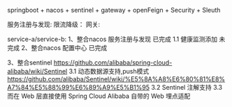 springboot + nacos + sentinel + gateway + openFeign + Security + Sleuth

服务注册与发现:
限流降级：
网关:

service-a/service-b:
1、整合nacos 服务注册与发现 已完成
    1.1 健康监测添加 未完成
2、整合nacos 配置中心 已完成

3、整合sentinel
https://github.com/alibaba/spring-cloud-alibaba/wiki/Sentinel
    3.1 动态数据源支持,push模式  
        https://github.com/alibaba/Sentinel/wiki/%E5%8A%A8%E6%80%81%E8%A7%84%E5%88%99%E6%89%A9%E5%B1%95
    3.2 Sentinel 注解支持
    3.3 而在 Web 层直接使用 Spring Cloud Alibaba 自带的 Web 埋点适配